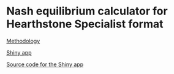 # Nash equilibrium calculator for Hearthstone Specialist format

[Methodology](https://github.com/naturewillconfess/Specialist_Nash/blob/master/Specialist.pdf)

[Shiny app](https://bruh.shinyapps.io/bruh)

[Source code for the Shiny app](https://github.com/naturewillconfess/Specialist_Nash/blob/master/Shiny/app.R)
